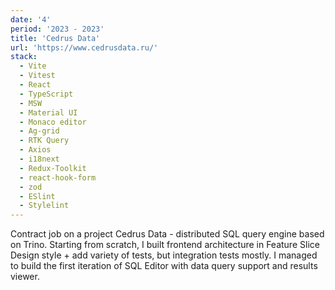 ```yaml
---
date: '4'
period: '2023 - 2023'
title: 'Cedrus Data'
url: 'https://www.cedrusdata.ru/'
stack:
  - Vite
  - Vitest
  - React
  - TypeScript
  - MSW
  - Material UI
  - Monaco editor
  - Ag-grid
  - RTK Query
  - Axios
  - i18next
  - Redux-Toolkit
  - react-hook-form
  - zod
  - ESlint
  - Stylelint
---
```


Contract job on a project Cedrus Data - distributed SQL query engine based on Trino.
Starting from scratch, I built frontend architecture in Feature Slice Design style + add variety of tests, but integration tests mostly. I managed to build the first iteration of SQL Editor with data query support and results viewer.